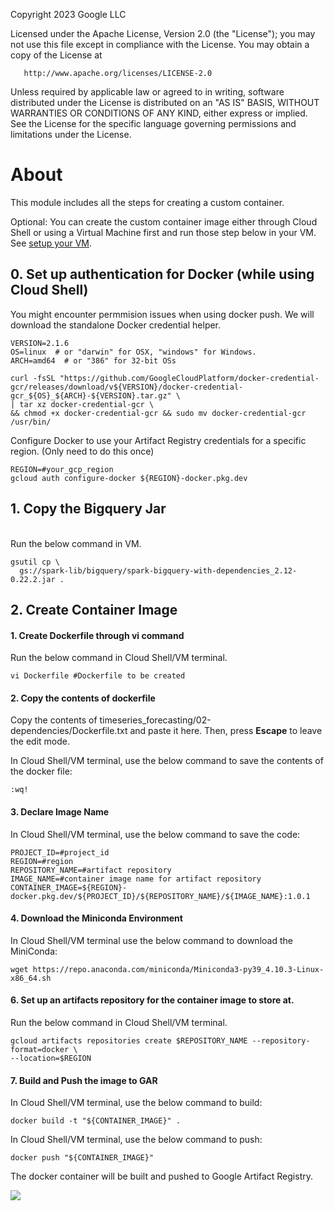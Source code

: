 <!---->
  Copyright 2023 Google LLC

  Licensed under the Apache License, Version 2.0 (the "License");
  you may not use this file except in compliance with the License.
  You may obtain a copy of the License at

       http://www.apache.org/licenses/LICENSE-2.0

  Unless required by applicable law or agreed to in writing, software
  distributed under the License is distributed on an "AS IS" BASIS,
  WITHOUT WARRANTIES OR CONDITIONS OF ANY KIND, either express or implied.
  See the License for the specific language governing permissions and
  limitations under the License.
 <!---->

# About

This module includes all the steps for creating a custom container.

Optional: You can create the custom container image either through Cloud Shell or using a Virtual Machine first and run those step below in your VM. See [setup your VM](../instructions/connect_VM_with_cloud_SDK.md).

## 0. Set up authentication for Docker (while using Cloud Shell)
You might encounter permmision issues when using docker push. We will download the standalone Docker credential helper.
```
VERSION=2.1.6
OS=linux  # or "darwin" for OSX, "windows" for Windows.
ARCH=amd64  # or "386" for 32-bit OSs

curl -fsSL "https://github.com/GoogleCloudPlatform/docker-credential-gcr/releases/download/v${VERSION}/docker-credential-gcr_${OS}_${ARCH}-${VERSION}.tar.gz" \
| tar xz docker-credential-gcr \
&& chmod +x docker-credential-gcr && sudo mv docker-credential-gcr /usr/bin/
```
Configure Docker to use your Artifact Registry credentials for a specific region. (Only need to do this once)
```
REGION=#your_gcp_region
gcloud auth configure-docker ${REGION}-docker.pkg.dev
```

## 1. Copy the Bigquery Jar
<br>
Run the below command in VM.

```
gsutil cp \
  gs://spark-lib/bigquery/spark-bigquery-with-dependencies_2.12-0.22.2.jar .

```

## 2. Create Container Image

#### 1. Create Dockerfile through vi command

Run the below command in Cloud Shell/VM terminal.

```
vi Dockerfile #Dockerfile to be created

```

#### 2. Copy the contents of dockerfile

Copy the contents of timeseries_forecasting/02-dependencies/Dockerfile.txt and paste it here. Then, press **Escape** to leave the edit mode.

In Cloud Shell/VM terminal, use the below command to save the contents of the docker file:

```
:wq!
```

#### 3. Declare Image Name

In Cloud Shell/VM terminal, use the below command to save the code:

```
PROJECT_ID=#project_id
REGION=#region
REPOSITORY_NAME=#artifact repository
IMAGE_NAME=#container image name for artifact repository
CONTAINER_IMAGE=${REGION}-docker.pkg.dev/${PROJECT_ID}/${REPOSITORY_NAME}/${IMAGE_NAME}:1.0.1
```

#### 4. Download the Miniconda Environment

In Cloud Shell/VM terminal use the below command to download the MiniConda:

```
wget https://repo.anaconda.com/miniconda/Miniconda3-py39_4.10.3-Linux-x86_64.sh
```


#### 6. Set up an artifacts repository for the container image to store at.

Run the below command in Cloud Shell/VM terminal.

```
gcloud artifacts repositories create $REPOSITORY_NAME --repository-format=docker \
--location=$REGION
```

#### 7. Build and Push the image to GAR


In Cloud Shell/VM terminal, use the below command to build:

```
docker build -t "${CONTAINER_IMAGE}" .
```

In Cloud Shell/VM terminal, use the below command to push:

```
docker push "${CONTAINER_IMAGE}"

```

The docker container will be built and pushed to Google Artifact Registry.

<kbd>
<img src=/images/di_2.png />
</kbd>

